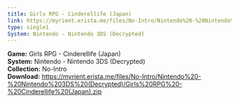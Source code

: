 ```yaml
---
title: Girls RPG - Cinderellife (Japan)
link: https://myrient.erista.me/files/No-Intro/Nintendo%20-%20Nintendo%203DS%20(Decrypted)/Girls%20RPG%20-%20Cinderellife%20(Japan).zip
type: single1
System: Nintendo - Nintendo 3DS (Decrypted)
---
```

<b>Game:</b> Girls RPG - Cinderellife (Japan)<br>
<b>System:</b> Nintendo - Nintendo 3DS (Decrypted)<br>
<b>Collection:</b> No-Intro<br>
<b>Download:</b> https://myrient.erista.me/files/No-Intro/Nintendo%20-%20Nintendo%203DS%20(Decrypted)/Girls%20RPG%20-%20Cinderellife%20(Japan).zip